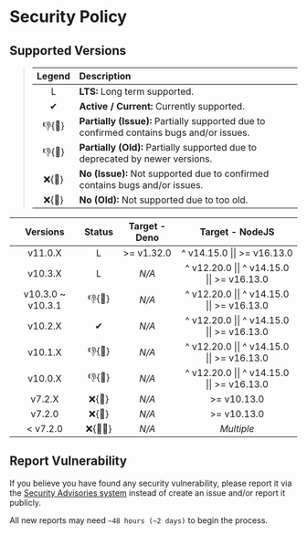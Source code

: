 # Security Policy

## Supported Versions

> | **Legend** | **Description** |
> |:-:|:--|
> | L | **LTS:** Long term supported. |
> | ✔ | **Active / Current:** Currently supported. |
> | 👎{🐛} | **Partially (Issue):** Partially supported due to confirmed contains bugs and/or issues. |
> | 👎{🧓} | **Partially (Old):** Partially supported due to deprecated by newer versions. |
> | ❌{🐛} | **No (Issue):** Not supported due to confirmed contains bugs and/or issues. |
> | ❌{🧓} | **No (Old):** Not supported due to too old. |

| **Versions** | **Status** | **Target - Deno** | **Target - NodeJS** |
|:-:|:-:|:-:|:-:|
| v11.0.X | L | >= v1.32.0 | ^ v14.15.0 \|\| >= v16.13.0 |
| v10.3.X | L | *N/A* | ^ v12.20.0 \|\| ^ v14.15.0 \|\| >= v16.13.0 |
| v10.3.0 \~ v10.3.1 | 👎{🐛} | *N/A* | ^ v12.20.0 \|\| ^ v14.15.0 \|\| >= v16.13.0 |
| v10.2.X | ✔ | *N/A* | ^ v12.20.0 \|\| ^ v14.15.0 \|\| >= v16.13.0 |
| v10.1.X | 👎{🧓} | *N/A* | ^ v12.20.0 \|\| ^ v14.15.0 \|\| >= v16.13.0 |
| v10.0.X | 👎{🧓} | *N/A* | ^ v12.20.0 \|\| ^ v14.15.0 \|\| >= v16.13.0 |
| v7.2.X | ❌{🧓} | *N/A* | >= v10.13.0 |
| v7.2.0 | ❌{🐛} | *N/A* | >= v10.13.0 |
| < v7.2.0 | ❌{🐛🧓} | *N/A* | *Multiple* |

## Report Vulnerability

If you believe you have found any security vulnerability, please report it via the [Security Advisories system](https://github.com/hugoalh-studio/advanced-determine-nodejs/security/advisories/new) instead of create an issue and/or report it publicly.

All new reports may need `~48 hours (~2 days)` to begin the process.
